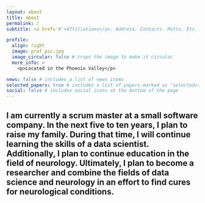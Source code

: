 ```yaml
---
layout: about
title: about
permalink: /
subtitle: <a href='#'>Affiliations</a>. Address. Contacts. Motto. Etc.

profile:
  align: right
  image: prof_pic.jpg
  image_circular: false # crops the image to make it circular
  more_info: >
    <p>Located in the Phoenix Valley</p>

news: false # includes a list of news items
selected_papers: true # includes a list of papers marked as "selected={true}"
social: false # includes social icons at the bottom of the page
---
```


## I am currently a scrum master at a small software company. In the next five to ten years, I plan to raise my family. During that time, I will continue learning the skills of a data scientist. Additionally, I plan to continue education in the field of neurology. Ultimately, I plan to become a researcher and combine the fields of data science and neurology in an effort to find cures for neurological conditions.

<!-- (Put your address / P.O. box / other info right below your picture. You can also disable any of these elements by editing `profile` property of the YAML header of your # # `_pages/about.md`. Edit `_bibliography/papers.bib` and Jekyll will render your [publications page](/al-folio/publications/) automatically.)

# Link to your social media connections, too. This theme is set up to use [Font Awesome icons](https://fontawesome.com/) and [Academicons](https://jpswalsh.github.io/academicons/), like the ones below. Add your Facebook, Twitter, LinkedIn, Google Scholar, or just disable all of them.-->
